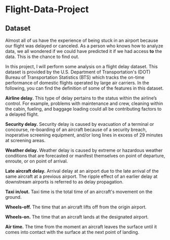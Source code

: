 # Flight-Data-Project

## Dataset
Almost all of us have the experience of being stuck in an airport because our flight was delayed or canceled. As a person who knows how to analyze data, we all wondered if we could have predicted it if we had access <b>to</b>  the data. This is the chance to find out.

In this project, I will perform some analysis on a flight delay dataset. This dataset is provided by the U.S. Department of Transportation's (DOT) Bureau of Transportation Statistics (BTS) which tracks the on-time performance of domestic flights operated by large air carriers. In the following, you can find the definition of some of the features in this dataset.

<b>Airline delay.</b> 
This type of delay pertains to the status within the airline’s control. For example, problems with maintenance and crew, cleaning within the cabin, fueling, and baggage loading could all be contributing factors to a delayed flight. 

<b>Security delay.</b> 
Security delay is caused by evacuation of a terminal or concourse, re-boarding of an aircraft because of a security breach, inoperative screening equipment, and/or long lines in excess of 29 minutes at screening areas.

<b>Weather delay.</b> 
Weather delay is caused by extreme or hazardous weather conditions that are forecasted or manifest themselves on point of departure, enroute, or on point of arrival.

<b>Late aircraft delay.</b> 
Arrival delay at an airport due to the late arrival of the same aircraft at a previous airport. The ripple effect of an earlier delay at downstream airports is referred to as delay propagation.

<b>Taxi in/out.</b> 
Taxi time is the total time of an aircraft's movement on the ground.

<b>Wheels-off.</b> 
The time that an aircraft lifts off from the origin airport.
    
<b>Wheels-on.</b> 
 The time that an aircraft lands at the designated airport.

<b> Air time.</b> 
The time from the moment an aircraft leaves the surface until it comes into contact with the surface at the next point of landing.
